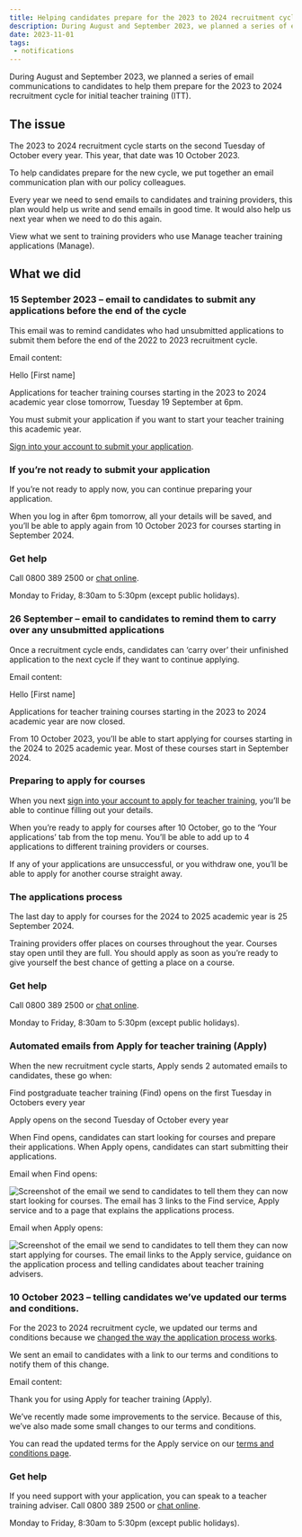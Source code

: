 ```yaml
---
title: Helping candidates prepare for the 2023 to 2024 recruitment cycle
description: During August and September 2023, we planned a series of email communications to candidates to help them prepare for the 2023 to 2024 recruitment cycle for initial teacher training (ITT). 
date: 2023-11-01
tags:
 - notifications
---
```


During August and September 2023, we planned a series of email communications to candidates to help them prepare for the 2023 to 2024 recruitment cycle for initial teacher training (ITT).

## The issue

The 2023 to 2024 recruitment cycle starts on the second Tuesday of October every year. This year, that date was 10 October 2023.

To help candidates prepare for the new cycle, we put together an email communication plan with our policy colleagues.

Every year we need to send emails to candidates and training providers, this plan would help us write and send emails in good time. It would also help us next year when we need to do this again.

View what we sent to training providers who use Manage teacher training applications (Manage).

## What we did

### 15 September 2023 – email to candidates to submit any applications before the end of the cycle

This email was to remind candidates who had unsubmitted applications to submit them before the end of the 2022 to 2023 recruitment cycle.

Email content:

<div class="govuk-inset-text">

Hello [First name]

Applications for teacher training courses starting in the 2023 to 2024 academic year close tomorrow, Tuesday 19 September at 6pm.

You must submit your application if you want to start your teacher training this academic year.

[Sign into your account to submit your application](https://www.apply-for-teacher-training.service.gov.uk/candidate/account).

### If you’re not ready to submit your application

If you’re not ready to apply now, you can continue preparing your application.

When you log in after 6pm tomorrow, all your details will be saved, and you’ll be able to apply again from 10 October 2023 for courses starting in September 2024.

### Get help

Call 0800 389 2500 or [chat online](https://getintoteaching.education.gov.uk/help-and-support).

Monday to Friday, 8:30am to 5:30pm (except public holidays).

</div>

### 26 September – email to candidates to remind them to carry over any unsubmitted applications

Once a recruitment cycle ends, candidates can ‘carry over’ their unfinished application to the next cycle if they want to continue applying.

Email content:

<div class="govuk-inset-text">

Hello [First name]

Applications for teacher training courses starting in the 2023 to 2024 academic year are now closed.

From 10 October 2023, you’ll be able to start applying for courses starting in the 2024 to 2025 academic year. Most of these courses start in September 2024.

### Preparing to apply for courses

When you next [sign into your account to apply for teacher training](https://www.apply-for-teacher-training.service.gov.uk/candidate/account), you’ll be able to continue filling out your details.

When you’re ready to apply for courses after 10 October, go to the ‘Your applications’ tab from the top menu. You’ll be able to add up to 4 applications to different training providers or courses.

If any of your applications are unsuccessful, or you withdraw one, you’ll be able to apply for another course straight away.

### The applications process

The last day to apply for courses for the 2024 to 2025 academic year is 25 September 2024.

Training providers offer places on courses throughout the year. Courses stay open until they are full. You should apply as soon as you’re ready to give yourself the best chance of getting a place on a course.

### Get help

Call 0800 389 2500 or [chat online](https://getintoteaching.education.gov.uk/help-and-support).

Monday to Friday, 8:30am to 5:30pm (except public holidays).

</div>

### Automated emails from Apply for teacher training (Apply)

When the new recruitment cycle starts, Apply sends 2 automated emails to candidates, these go when:

Find postgraduate teacher training (Find) opens on the first Tuesday in Octobers every year

Apply opens on the second Tuesday of October every year

When Find opens, candidates can start looking for courses and prepare their applications. When Apply opens, candidates can start submitting their applications.

Email when Find opens:

![Screenshot of the email we send to candidates to tell them they can now start looking for courses. The email has 3 links to the Find service, Apply service and to a page that explains the applications process.](find_open_email.png)

Email when Apply opens:

![Screenshot of the email we send to candidates to tell them they can now start applying for courses. The email links to the Apply service, guidance on the application process and telling candidates about teacher training advisers.](apply-open-email.png)

### 10 October 2023 – telling candidates we’ve updated our terms and conditions.

For the 2023 to 2024 recruitment cycle, we updated our terms and conditions because we [changed the way the application process works](/apply-for-teacher-training/changing-application-process).

We sent an email to candidates with a link to our terms and conditions to notify them of this change.

Email content:

<div class="govuk-inset-text">

Thank you for using Apply for teacher training (Apply).

We’ve recently made some improvements to the service. Because of this, we’ve also made some small changes to our terms and conditions.

You can read the updated terms for the Apply service on our [terms and conditions page](https://www.apply-for-teacher-training.service.gov.uk/candidate/terms-of-use).

### Get help

If you need support with your application, you can speak to a teacher training adviser. Call 0800 389 2500 or [chat online](https://getintoteaching.education.gov.uk/help-and-support).

Monday to Friday, 8:30am to 5:30pm (except public holidays).

</div>